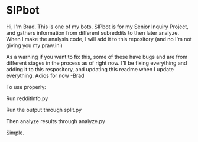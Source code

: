 # SIPbot
Hi, I'm Brad. This is one of my bots.
SIPbot is for my Senior Inquiry Project, and gathers information from different subreddits
to then later analyze. When I make the analysis code, I will add it to this repository
(and no I'm not giving you my praw.ini)

As a warning if you want to fix this, some of these have bugs and are from different stages in the process as of right now. I'll be fixing everything and adding it to this respository, and updating this readme when I update everything. Adios for now -Brad


To use properly:
  
  Run redditInfo.py
  
  Run the output through split.py
  
  Then analyze results through analyze.py
  
  Simple.
